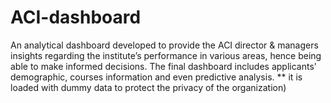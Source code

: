 # ACI-dashboard
An analytical dashboard developed to provide the ACI director & managers insights regarding the institute’s performance in various areas, hence being able to make informed decisions.
The final dashboard includes applicants' demographic, courses information and even predictive analysis.
** it is loaded with dummy data to protect the privacy of the organization)
